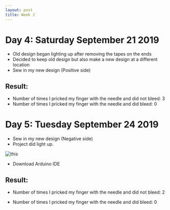 ```yaml
---
layout: post
title: Week 2
---
```


# Day 4: Saturday September 21 2019

* Old design began lighting up after removing the tapes on the ends 
* Decided to keep old design but also make a new design at a different location 
* Sew in my new  design (Positive side)

## Result: 
* Number of times I pricked my finger with the needle and did not bleed: 3
* Number of times I pricked my finger with the needle and did bleed: 0

# Day 5: Tuesday September 24 2019

* Sew in my new design (Negative side)
* Project did light up.

![this]({site.url}/project/img8.JPG)

* Download Arduino IDE

## Result:

* Number of times I pricked my finger with the needle and did not bleed: 2

* Number of times I pricked my finger with the needle and did bleed: 0
